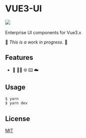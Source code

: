 # VUE3-UI

[![](https://github.com/Polaris-z/T)]()
[![]()]()

Enterprise UI components for Vue3.x

🚧 _This is a work in progress._ 🚧

## Features

- 🤘 💅🌲 🌐 ⌨️ ☁️

## Usage

```bash
$ yarn
$ yarn dev
```

## License

[MIT](./LICENSE)
